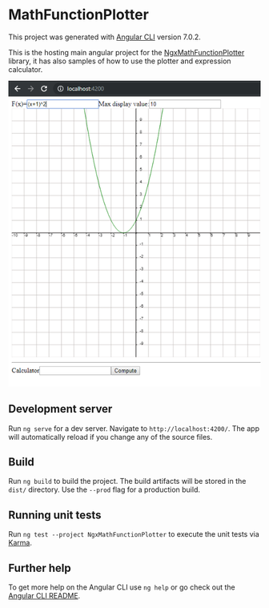 # MathFunctionPlotter

This project was generated with [Angular CLI](https://github.com/angular/angular-cli) version 7.0.2.

This is the hosting main angular project for the [NgxMathFunctionPlotter](https://github.com/AliEzzatOdeh/MathFunctionPlotter/tree/master/projects/ngx-math-function-plotter) library, it has also samples of how to use the plotter and expression calculator.

![image not found](/Sample.PNG)

## Development server

Run `ng serve` for a dev server. Navigate to `http://localhost:4200/`. The app will automatically reload if you change any of the source files.

## Build

Run `ng build` to build the project. The build artifacts will be stored in the `dist/` directory. Use the `--prod` flag for a production build.

## Running unit tests

Run `ng test --project NgxMathFunctionPlotter` to execute the unit tests via [Karma](https://karma-runner.github.io).

## Further help

To get more help on the Angular CLI use `ng help` or go check out the [Angular CLI README](https://github.com/angular/angular-cli/blob/master/README.md).
